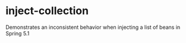 # inject-collection
Demonstrates an inconsistent behavior when injecting a list of beans in Spring 5.1
